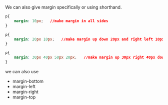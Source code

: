 We can also give margin specifically or using shorthand. 

```css
p{
	margin: 10px;   //make margin in all sides
}
```



```css
p{
	margin: 20px 10px;   //make margin up down 20px and right left 10px
}
```

```css
p{
	margin: 30px 40px 50px 20px;   //make margin up 30px right 40px down 50px left 20px
}
```

we can also use 
- margin-bottom
- margin-left
- margin-right
- margin-top
